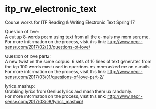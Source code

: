 # itp_rw_electronic_text
Course works for ITP Reading &amp; Writing Electronic Text Spring'17

Question of love: <br>
A cut up 8-words poem using text from all the e-mails my mom sent me. <br>
For more information on the process, visit this link: http://www.neon-sense.com/2017/02/23/questions-of-love/ <br>

Question of love part2: <br>
A new twist on the same corpus: 6 sets of 10 lines of text generated from the top 100 words most used in questions my mom asked me on e-mails. <br>
For more information on the process, visit this link: http://www.neon-sense.com/2017/03/01/questions-of-love-part-2/ <br>

lyrics_mashup: <br>
Grabbing lyrics from Genius lyrics and mash them up randomly. <br>
For more information on the process, visit this link: http://www.neon-sense.com/2017/03/08/lyrics_mashup/ <br>
